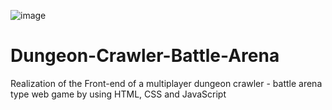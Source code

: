![image](https://user-images.githubusercontent.com/88235511/130153725-662fa971-1deb-4355-a6b9-fd8129faf6d0.png)

# Dungeon-Crawler-Battle-Arena
Realization of the Front-end of a multiplayer dungeon crawler - battle arena type web game by using HTML, CSS and JavaScript 
